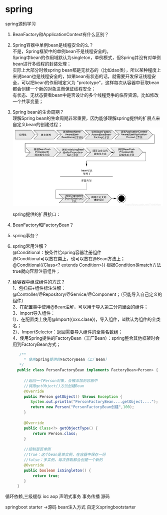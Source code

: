 # spring
spring源码学习

1. BeanFactory和ApplicationContext有什么区别？

2. Spring容器中单例bean是线程安全的么？ <br>
   不是，Spring框架中的单例bean不是线程安全的。<br>
   Spring中bean的作用域默认为singleton，单例模式，但Spring并没有对单例bean进行多线程的封装处理；<br>
   实际上大部分时候spring bean都是无状态的（比如dao类），所以某种程度上来说bean也是线程安全的，如果bean有状态的话，就需要开发保证线程安全，可以把bean的作用域定义为
   "prototype"，这样每次从容器中获取bean都会创建一个新的对象进而保证线程安全；<br>
   有状态、无状态要看bean中是否设计的多个线程竞争的临界资源，比如修改一个共享变量；
   
3. Spring bean的生命周期？<br>
   理解Spring bean的生命周期非常重要，因为能够理解spring提供的扩展点来自定义bean的创建过程；
   ![springbean的生命周期](./images/springbean的生命周期.png)
   
   spring提供的扩展接口：
   
4. BeanFactory和FactoryBean？<br>
   
5. spring事务？<br>

6. spring常用注解？<br>
   @Conditional：按条件给spring容器注册组件<br>
   @Conditional可以放在类上，也可以放在@Bean方法上；<br>
   @Conditional({Class<? extends Condition>}) 根据Condition类match方法true就向容器注册组件；
   
   
7. 给容器中组成组件的方式？<br>
   1、包扫描+组件标注注解：@Controller/@Repository/@Service/@Component；（只能导入自己定义的组件）<br>
   2、在配置类中使用@Bean注解，可以用于导入第三分包里面的组件；<br>
   3、import导入组件：<br>
      1）、在配置类上使用@Import({xxx.clase})，导入组件，id默认为组件的全类名；<br>
      2）、ImportSelector：返回需要导入组件的全类名数组；<br>
   4、使用Spring提供的FactoryBean（工厂Bean）：spring整合其他框架时会用到FactoryBean方式；
   ```java
      /**
        * 使用Spring提供的FactoryBean（工厂Bean）
      */
     public class PersonFactoryBean implements FactoryBean<Person> {
   
        //返回一个Person对象，会被添加到容器中
        //调用getObject()方法创建Bean
        @Override
        public Person getObject() throws Exception {
           System.out.println("PersonFactoryBean....getObject....");
           return new Person("PersonFactoryBean创建",100);
        }
   
        @Override
        public Class<?> getObjectType() {
            return Person.class;
        }
   
        //控制是否单例
        //true：这个bean是单实例，在容器中保存一份
        //false：多实例，每次获取都会创建一个新的
        @Override
        public boolean isSingleton() {
            return true;
        }
     }
   ```
   

    
   


循环依赖,三级缓存
ioc
aop
声明式事务
事务传播
源码

springboot starter ->源码
bean注入方式
自定义springbootstarter